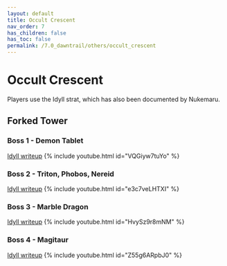 ```yaml
---
layout: default
title: Occult Crescent
nav_order: 7
has_children: false
has_toc: false
permalink: /7.0_dawntrail/others/occult_crescent
---
```


# Occult Crescent

Players use the Idyll strat, which has also been documented by Nukemaru.

## Forked Tower

### Boss 1 - Demon Tablet

[Idyll writeup](http://kanatan.info/archives/39985658.html)
{% include youtube.html id="VQGiyw7tuYo" %}

### Boss 2 - Triton, Phobos, Nereid

[Idyll writeup](http://kanatan.info/archives/39996140.html)
{% include youtube.html id="e3c7veLHTXI" %}

### Boss 3 - Marble Dragon

[Idyll writeup](http://kanatan.info/archives/40007417.html)
{% include youtube.html id="HvySz9r8mNM" %}

### Boss 4 - Magitaur

[Idyll writeup](http://kanatan.info/archives/40026609.html)
{% include youtube.html id="Z55g6ARpbJ0" %}


<script data-goatcounter="https://xivjpraids.goatcounter.com/count"
        async src="//gc.zgo.at/count.js"></script>
